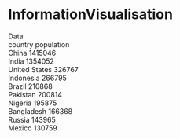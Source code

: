 # InformationVisualisation
Data <br>
country           population<br>
China             1415046<br>
India             1354052<br>
United States     326767<br>
Indonesia         266795<br>
Brazil            210868<br>
Pakistan          200814<br>
Nigeria           195875<br>
Bangladesh        166368<br>
Russia            143965<br>
Mexico            130759<br>
